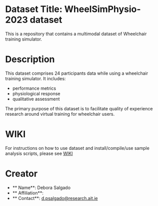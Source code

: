 # Dataset Title: WheelSimPhysio‐2023 dataset

This is a repository that contains a multimodal dataset of Wheelchair training simulator.

# Description
This dataset comprises 24 participants data while using a wheelchair training simulator. It includes:
* performance metrics
* physiological response
* qualitative assessment

The primary purpose of this dataset is to facilitate quality of experience research around virtual training for wheelchair users.

# WIKI
For instructions on how to use dataset and install/compile/use sample analysis scripts, please see [WIKI](https://github.com/deborasal/wheelchair-simulator/wiki/WheelSimPhysio%E2%80%902023/)

# Creator
- ** Name**: Debora Salgado
- ** Affiliation**:
- ** Contact**: d.psalgado@research.ait.ie

